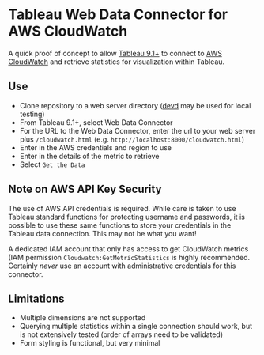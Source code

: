 # Tableau Web Data Connector for AWS CloudWatch

A quick proof of concept to allow [Tableau 9.1+](http://www.tableau.com/) to 
connect to [AWS CloudWatch](https://aws.amazon.com/cloudwatch/) and
retrieve statistics for visualization within Tableau.

## Use

- Clone repository to a web server directory ([devd](https://github.com/cortesi/devd) 
may be used for local testing)
- From Tableau 9.1+, select Web Data Connector
- For the URL to the Web Data Connector, enter the url to your web server plus 
  `/cloudwatch.html` (e.g. `http://localhost:8000/cloudwatch.html`)
- Enter in the AWS credentials and region to use
- Enter in the details of the metric to retrieve
- Select `Get the Data`

## Note on AWS API Key Security 

The use of AWS API credentials is required. While care is taken to use Tableau standard 
functions for protecting username and passwords, it is possible to use these same 
functions to store your credentials in the Tableau data connection. This may not 
be what you want!

A dedicated IAM account that only has access to get CloudWatch metrics (IAM 
permission `Cloudwatch:GetMetricStatistics` is highly recommended. 
Certainly *never* use an account with administrative credentials for this 
connector.

## Limitations

- Multiple dimensions are not supported
- Querying multiple statistics within a single connection should work, but is 
not extensively tested (order of arrays need to be validated)
- Form styling is functional, but very minimal